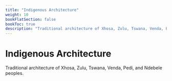 ```yaml
---
title: "Indigenous Architecture"
weight: 10
bookFlatSection: false
bookToc: true
description: "Traditional architecture of Xhosa, Zulu, Tswana, Venda, Pedi, and Ndebele peoples."
---
```


# Indigenous Architecture

Traditional architecture of Xhosa, Zulu, Tswana, Venda, Pedi, and Ndebele peoples.
